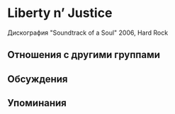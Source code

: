 # Liberty n’ Justice

Дискография
"Soundtrack of a Soul" 2006, Hard Rock

## Отношения с другими группами


## Обсуждения


## Упоминания


